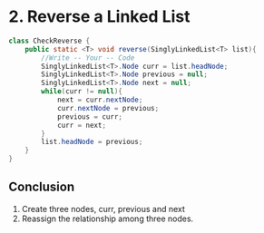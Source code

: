 # 2. Reverse a Linked List

```java
class CheckReverse {
	public static <T> void reverse(SinglyLinkedList<T> list){
        //Write -- Your -- Code
        SinglyLinkedList<T>.Node curr = list.headNode;
        SinglyLinkedList<T>.Node previous = null;
        SinglyLinkedList<T>.Node next = null;
        while(curr != null){
            next = curr.nextNode;
            curr.nextNode = previous;
            previous = curr;
            curr = next;
        }
        list.headNode = previous;
    }
}
```

## Conclusion

1. Create three nodes, curr, previous and next
2. Reassign the relationship among three nodes.

